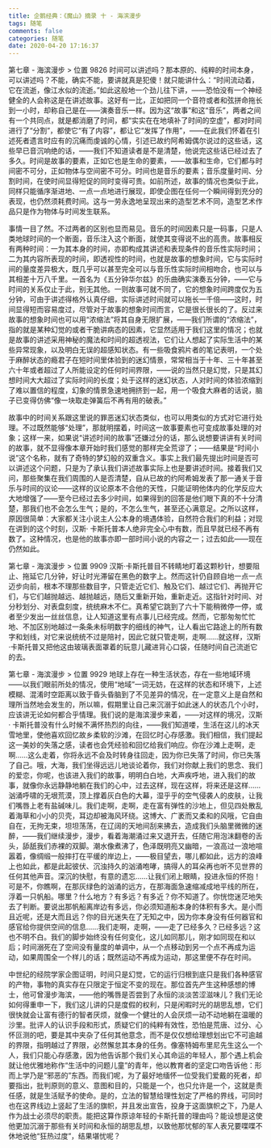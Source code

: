```yaml
---
title: 企鹅经典：《魔山》摘录 十 - 海滨漫步
tags: 随笔
comments: false
categories: 随笔
date: 2020-04-20 17:16:37
---
```

第七章 - 海滨漫步 > 位置 9826
时间可以讲述吗？那本原的、纯粹的时间本身，可以讲述吗？不能，确实不能，要讲就真是犯傻！就只能讲什么：“时间流动着，它在流逝，像江水似的流逝。”如此这般地一个劲儿往下讲，——恐怕没有一个神经健全的人会称这是在讲述故事。这好有一比，正如把同一个音符或者和弦拼命拖长到一小时，却称自己是在——演奏音乐一样。因为这“故事”和这“音乐”，两者之间有一个共同点，就是都消磨了时间，都“实实在在地填补了时间的空虚”，都对时间进行了“分割”，都使它“有了内容”，都让它“发挥了作用”，——在此我们怀着在引述死者遗言时应有的沉痛而虔诚的心情，引述已故约阿希姆偶尔说过的这些话，这些早已音沉响绝的话，——我们不知道读者是不是清楚，他说完这些话已经过去了多久。时间是故事的要素，正如它也是生命的要素，——故事和生命，它们都与时间密不可分，正如物体与空间密不可分。时间也是音乐的要素；音乐度量时间、分割时间，在使时间显得短促的同时变得可贵。如前所述，故事的情况也类似于此，同样只能循序渐进地、一点一点地进行展现，即使企图在任何一个瞬间得到充分的表现，也仍然须耗费时间。这与一劳永逸地呈现出来的造型艺术不同，造型艺术作品只是作为物体与时间发生联系。
 <!--more-->
事情一目了然。不过两者的区别也显而易见。音乐的时间因素只是一码事，只是人类地球时间的一个断面，音乐注入这个断面，就使其变得说不出的高贵。故事相反有两种时间：一为其本身的时间，亦即构成其讲述和表现条件的音乐性实际时间；二为其内容所表现的时间，即透视性的时间，也就是故事的想象时间，它与实际时间的量度差异极大，既几乎可以甚至完全可以与音乐性实际时间相吻合，也可以与其相差十万八千里。一首名为《五分钟华尔兹》的乐曲确实演奏五分钟，——它与时间的关系仅止于此，别无其他。一则故事可就不同了，它的想象时间跨度仅为五分钟，可由于讲述得格外认真仔细，实际讲述时间就可以拖长一千倍——这时，时间显得短而容易度过，尽管对于故事的想象时间而言，它是很长很长的了。反过来故事的想象时间也可以用“浓缩法”将其自身无限扩展，——我们所谓的“浓缩法”，指的就是某种幻觉的或者干脆讲病态的因素，它显然适用于我们这里的情况；也就是故事的讲述采用神秘的魔法和时间的超透视法，它们让人想起了实际生活中的某些异常现象，以及明白无误的超感知状态。有一些吸食鸦片者的笔记表明，一个处于麻醉状态的瘾君子在短时间里体验到的迷幻情景，常常相当于十年、三十年甚至六十年或者超过了人所能设定的任何时间界限，——说的当然只是幻觉，只是其幻想时间大大超过了实际时间的长度；处于这样的迷幻状态，人对时间的体验浓缩到了难以置信的程度，幻象的情景急速地拥挤到一起，用一个吸食大麻者的话说，脑子已变得仿佛“像一块取走弹簧后不再有用的破表。”

故事中的时间关系跟这里说的罪恶迷幻状态类似，也可以用类似的方式对它进行处理。不过既然能够“处理”，那就明摆着，时间这一故事要素也可变成故事处理的对象；这样一来，如果说“讲述时间的故事”还嫌过分的话，那么说想要讲讲有关时间的故事，就不显得像本章开始时我们感觉的那样完全荒谬了；——结果是“时间小说”这个名称，就有了奇特的梦幻般的双重含义。事实上我们最先提出时间是否可以讲述这个问题，只是为了承认我们讲述故事实际上也是要讲述时间。接着我们又问，那些聚集在我们周围的人是否清楚，自从已故的约阿希姆发表了那一通关于音乐与时间的议论——这样的议论原本不合他的天性，只能证明他体内的化学反应大大地增强了——至今已经过去多少时间，如果得到的回答是他们眼下真的不十分清楚，那我们也不会怎么生气；是的，不怎么生气，甚至还心满意足。之所以这样，原因很简单：大家都关注小说主人公本身的境遇体验，自然符合我们的利益；对现在讲到的这个时刻，汉斯· 卡斯托普本人绝非完全心中有数，而且早就已经不再有数了。这种情况，也是他的故事亦即一部时间小说的内容之一；过去如此——现在仍然如此。

第七章 - 海滨漫步 > 位置 9909
汉斯·卡斯托普目不转睛地盯着这颗秒针，想要阻止、拖延它几分钟，好让时光滞留在黑色的数字上。然而这针仍自顾自地一点一点迈步向前，根本不理那些数目字，只管走近它们、触及它们、越过它们、再抛开它们，与它们越抛越远、越抛越远，随后又重新开始，重新走近。这指针对时间、对分秒划分、对表盘刻度，统统麻木不仁。真希望它跳到了六十下能稍微停一停，或者至少发出一丝丝信息，让人知道这里有点事儿已经完成。然而，它那匆匆忙忙地、不加区别地越过一条条未标明数字的细线的神气，让人看出它路途上的所有数字和划线，对它来说统统不过是陪衬，因此它就只管走啊，走啊……就这样，汉斯·卡斯托普又把他这由玻璃表面罩着的玩意儿藏进背心口袋，任随时间自己流逝它的去。

第七章 - 海滨漫步 > 位置 9929
地球上存在一种生活状态，存在一些地域环境——以我们眼前所处的情况，使用“地域”一词无妨，在这样的状态和环境下，上述模糊、混淆时空距离以致于昏头昏脑到了不见差异的情况，在一定意义上是自然和理所当然地会发生的，所以嘛，假期里让自己来沉溺于如此迷人的状态几个小时，应该讲无论如何都合乎情理。我们说的是海滨漫步来着，——对这样的境况，汉斯· 卡斯托普没有什么时候不满怀热烈的向往，——我们知道喽，生活在这儿的冰天雪地里，使他喜欢回忆故乡柔软的沙滩，在回忆时心存感激。我们相信，我们提起这一美妙的失落之感，读者也会凭经验和回忆给我们响应。你在沙滩上走啊，走啊……这么走着，你将永远不会及时转身往回走，因为你已失落了时间，你已失落了自己。哦，大海，我们坐得远远儿地谈论着你，我们对你献上我们的思念、我们的爱恋，你呢，也该进入我们的故事，明明白白地，大声疾呼地，进入我们的故事，就像你永远静静地躺在我们的心中，过去这样，现在这样，将来还是这样……汹涌呼啸的无垠荒漠，顶上撑着灰白色的大幕，湿乎乎的空气侵袭人的皮肤，让我们嘴唇上老有盐碱味儿。我们走啊，走啊，走在富有弹性的沙地上，但见四处散乱着海草和小小的贝壳，耳边却被海风环绕。这博大、广袤而又柔和的风哦，它自由自在，无拘无束，坦坦荡荡，在辽阔的天地间刮来拂去，造成我们头脑里微微的迷醉，——我们继续漫步，漫步，看着海潮涌过来又退开去，任随它用泡沫翻卷的舌头，舔舐我们赤裸的双脚。潮水像煮沸了，色泽既明亮又幽暗，一浪高过一浪地喧嚣着，像绸缎一般摔打在平缓的岸边上，——极目望去，哪儿都如此，远方的浪峰上也如此，都是此起彼伏、沉浊持久的汹涌咆哮，搞得人的耳朵再也听不见世界的任何其他声音。深沉的快慰，有意的遗忘……让我们闭上眼睛，投进永恒的怀抱！可是不，你瞧啊，在那灰绿色的汹涌的远方，在那海面急速缩减成地平线的所在，浮着一只帆船。哪里？什么地方？有多远？有多近？你不知道了。你恍惚迷茫地失去了判断。要说出那帆船离岸边有多远，你必须知道船本身的体积有多大。是小而且近呢，还是大而且远？你的目光迷失在了无知之中，因为你本身没有任何器官和感官给你提供空间的信息……我们走啊，走啊，——走了已经多久？已经多远？这也不明不白。我们的脚步始终没有任何变化，这儿如同那儿，刚才如同现在和以后；时间溺死在了空间没有量度的单调中，从一个点移动到另一个点不再成为运动，如果周围全一个样儿的话；既然运动不再成为运动，那这里便不存在时间。

中世纪的经院学家企图证明，时间只是幻觉，它的运行归根到底只是我们各种感官的产物，事物的真实存在只限定于恒定不变的现在。那位首先产生这种感想的博士，他可曾漫步海滨，——他的嘴唇是否尝到了永恒的淡淡苦涩滋味儿？我们无论如何得重申一下，我们这儿讲的只是度假的权利，只是闲暇时光的胡思乱想，它们很快就会让富有德行的智者厌烦，就像一个健壮的人会厌烦一动不动地躺在温暖的沙里。批评人的认识手段和形式，质疑它们的纯粹有效性，恐怕是荒唐、过分、心怀叵测的吧，要是其中夹杂了任何其他意念，而不是仅仅想给理想划出它不可逾越的界限，指明越过了界限，必然懈怠其本身的任务。像塞特姆布里尼先生这么一个人，我们只能心存感激，因为他告诉那个我们关心其命运的年轻人，那个遇上机会就让他优雅地称作“生活中的问题儿童”的青年，他以教育者的坚定口吻告诉他：形而上学乃是“邪恶的”东西。而我们呢，为了最好地缅怀一位受我们爱戴的死者，却要指出，批判原则的意义、意图和目的，只能是一个，也只允许是一个，这就是责任感，就是生活赋予的使命。是的，立法的智慧给理性划定了严格的界线，可同时也在这界线边上竖起了生活的旗帜，并且发出宣告，投身于这面旗帜之下，乃是人作为战士必须尽的职责。能把这算作原谅年轻的卡斯托普的理由吗？能设想是这使他更加沉溺于那些有关时间和永恒的胡思乱想，以致他那忧郁的军人表兄要喋喋不休地说他“狂热过度”，结果堪忧呢？
